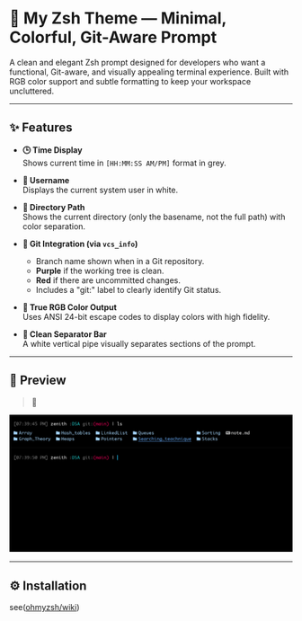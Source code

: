 # 🌌 My Zsh Theme — Minimal, Colorful, Git-Aware Prompt

A clean and elegant Zsh prompt designed for developers who want a functional, Git-aware, and visually appealing terminal experience. Built with RGB color support and subtle formatting to keep your workspace uncluttered.

---

## ✨ Features

- **🕒 Time Display**  
  Shows current time in `[HH:MM:SS AM/PM]` format in grey.

- **👤 Username**  
  Displays the current system user in white.

- **📁 Directory Path**  
  Shows the current directory (only the basename, not the full path) with color separation.

- **🌿 Git Integration (via `vcs_info`)**
  - Branch name shown when in a Git repository.
  - **Purple** if the working tree is clean.
  - **Red** if there are uncommitted changes.
  - Includes a "git:" label to clearly identify Git status.

- **🎨 True RGB Color Output**  
  Uses ANSI 24-bit escape codes to display colors with high fidelity.

- **📏 Clean Separator Bar**  
  A white vertical pipe visually separates sections of the prompt.

---

## 📸 Preview

> 📌 

![My Zsh Theme Preview](/Prompt.png)

---

## ⚙️ Installation
see([ohmyzsh/wiki](https://github.com/ohmyzsh/ohmyzsh/wiki/Customization#overriding-and-adding-themes))
